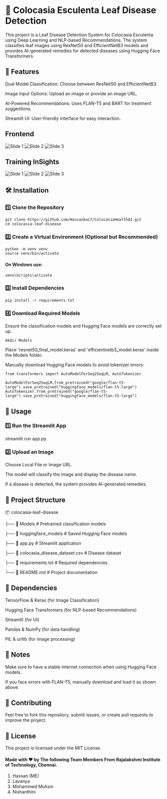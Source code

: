 # 🌿 Colocasia Esculenta Leaf Disease Detection

This project is a Leaf Disease Detection System for Colocasia Esculenta using Deep Learning and NLP-based Recommendations. The system classifies leaf images using ResNet50 and EfficientNetB3 models and provides AI-generated remedies for detected diseases using Hugging Face Transformers.

## 🚀 Features

Dual Model Classification: Choose between ResNet50 and EfficientNetB3.

Image Input Options: Upload an image or provide an image URL.

AI-Powered Recommendations: Uses FLAN-T5 and BART for treatment suggestions.

Streamlit UI: User-friendly interface for easy interaction.

## Frontend
![Slide 1](https://github.com/Hassankaif/ColocasiaHealthAI/blob/main/Visualization/F!.png)
![Slide 2](https://github.com/Hassankaif/ColocasiaHealthAI/blob/main/Visualization/F2.png)
![Slide 3](https://github.com/Hassankaif/ColocasiaHealthAI/blob/main/Visualization/F3.png)

## Training InSights
![Slide 1](https://github.com/Hassankaif/ColocasiaHealthAI/blob/main/Visualization/performance_radar.png)
![Slide 2](https://github.com/Hassankaif/ColocasiaHealthAI/blob/main/Visualization/pest_detection_performance.png)
![Slide 3](https://github.com/Hassankaif/ColocasiaHealthAI/blob/main/Visualization/pest_detection_convergence.png)



## 🛠️ Installation

### 1️⃣ Clone the Repository
```
git clone https://github.com/Hassankaif/ColocasiaHealthAI.git
cd colocasia-leaf-disease
```
### 2️⃣ Create a Virtual Environment (Optional but Recommended)
``` 
python -m venv venv
source venv/bin/activate  
```
#### On Windows use: 
```
venv\Scripts\activate
```

### 3️⃣ Install Dependencies
```
pip install -r requirements.txt
```

### 4️⃣ Download Required Models
Ensure the classification models and Hugging Face models are correctly set up.
```
mkdir Models
```
Place 'resnet50_final_model.keras' and 'efficientnetb3_model.keras' inside the Models folder.

Manually download Hugging Face models to avoid tokenizer errors:
```
from transformers import AutoModelForSeq2SeqLM, AutoTokenizer

AutoModelForSeq2SeqLM.from_pretrained("google/flan-t5-large").save_pretrained("huggingface_models/flan-t5-large")
AutoTokenizer.from_pretrained("google/flan-t5-large").save_pretrained("huggingface_models/flan-t5-large")
```
## 🎯 Usage

### 1️⃣ Run the Streamlit App

streamlit run app.py

### 2️⃣ Upload an Image

Choose Local File or Image URL.

The model will classify the image and display the disease name.

If a disease is detected, the system provides AI-generated remedies.

## 📂 Project Structure

📦 colocasia-leaf-disease

├── 📂 Models               # Pretrained classification models

├── 📂 huggingface_models   # Saved Hugging Face models

├── 📜 app.py               # Streamlit application

├── 📜 colocasia_disease_dataset.csv  # Disease dataset

├── 📜 requirements.txt     # Required dependencies

└── 📜 README.md            # Project documentation


## 🔧 Dependencies

TensorFlow & Keras (for Image Classification)

Hugging Face Transformers (for NLP-based Recommendations)

Streamlit (for UI)

Pandas & NumPy (for data handling)

PIL & urllib (for image processing)

## 📌 Notes

Make sure to have a stable internet connection when using Hugging Face models.

If you face errors with FLAN-T5, manually download and load it as shown above.

## 🤝 Contributing

Feel free to fork this repository, submit issues, or create pull requests to improve the project.

## 📜 License

This project is licensed under the MIT License.

#### Made with ❤️ by The following Team Members From Rajalakshmi Institute of Technology, Chennai.
1. Hassan (ME)
2. Lavanya
3. Mohammed Muhsin
4. Nishanthini
